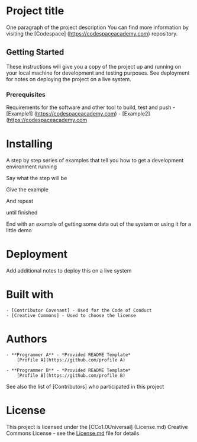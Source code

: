 # Project title

One paragraph of the project description
You can find more information by visiting the [Codespace] (https://codespaceacademy.com) repository.


## Getting Started

These instructions will give you a copy of the project up and running on your local machine for development and testing purposes. See deployment for notes on deploying the project on a live system.

### Prerequisites

Requirements for the software and other tool to build, test and push
    - [Example1] (https://codespaceacademy.com)
    - [Example2] (https://codespaceacademy.com

# Installing

A step by step series of examples that tell you how to get a development environment running

Say what the step will be

Give the example

And repeat

until finished

End with an example of getting some data out of the system or using it for a little demo

# Deployment

Add additional notes to deploy this on a live system

# Built with

    - [Contributor Covenant] - Used for the Code of Conduct
    - [Creative Commons] - Used to choose the license

# Authors

    - **Programmer A** - *Provided README Template*
        [Profile A](https://github.com/profile A)
    
    - **Programmer B** - *Provided README Template*
        [Profile B](https://github.com/profile B)


See also the list of [Contributors] who participated in this project


# License

This project is licensed under the [CCo1.0Universal] (License.md)
Creative Commons License - see the [License.md](License.md) file for details

  

